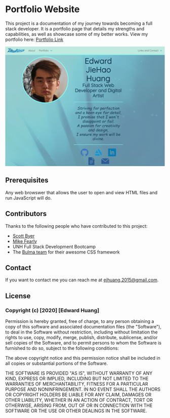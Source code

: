 # Portfolio Website

This project is a documentation of my journey towards becoming a full stack developer. It is a portfolio page that details my strengths and capabilities, as well as showcase some of my better works. View my portfolio here: [Portfolio Link](https://ejhuang2015.github.io/) 


![Project example image](./assets/images/PortfolioScreenshot.png)

## Prerequisites

Any web browswer that allows the user to open and view HTML files and run JavaScript will do.

## Contributors

Thanks to the following people who have contributed to this project:

* [Scott Byer](https://github.com/switch120) 
* [Mike Fearly](https://michaelfearnley.com/)
* UNH Full Stack Development Bootcamp
* The [Bulma team](https://bulma.io/) for their awesome CSS framework

## Contact

If you want to contact me you can reach me at <ejhuang.2015@gmail.com>.

## License
### Copyright (c) [2020] [Edward Huang]

Permission is hereby granted, free of charge, to any person obtaining a copy
of this software and associated documentation files (the "Software"), to deal
in the Software without restriction, including without limitation the rights
to use, copy, modify, merge, publish, distribute, sublicense, and/or sell
copies of the Software, and to permit persons to whom the Software is
furnished to do so, subject to the following conditions:

The above copyright notice and this permission notice shall be included in all
copies or substantial portions of the Software.

THE SOFTWARE IS PROVIDED "AS IS", WITHOUT WARRANTY OF ANY KIND, EXPRESS OR
IMPLIED, INCLUDING BUT NOT LIMITED TO THE WARRANTIES OF MERCHANTABILITY,
FITNESS FOR A PARTICULAR PURPOSE AND NONINFRINGEMENT. IN NO EVENT SHALL THE
AUTHORS OR COPYRIGHT HOLDERS BE LIABLE FOR ANY CLAIM, DAMAGES OR OTHER
LIABILITY, WHETHER IN AN ACTION OF CONTRACT, TORT OR OTHERWISE, ARISING FROM,
OUT OF OR IN CONNECTION WITH THE SOFTWARE OR THE USE OR OTHER DEALINGS IN THE
SOFTWARE.
